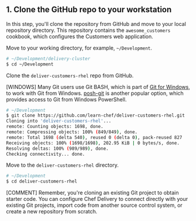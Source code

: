 ## 1. Clone the GitHub repo to your workstation

In this step, you'll clone the repository from GitHub and move to your local repository directory. This repository contains the `awesome_customers` cookbook, which configures the Customers web application.

Move to your working directory, for example, <code class="file-path">~/Development</code>.

```bash
# ~/Development/delivery-cluster
$ cd ~/Development
```

Clone the `deliver-customers-rhel` repo from GitHub.

[WINDOWS] Many Git users use Git BASH, which is part of [Git for Windows](https://git-for-windows.github.io), to work with Git from Windows. [posh-git](https://github.com/dahlbyk/posh-git) is another popular option, which provides access to Git from Windows PowerShell.

```bash
# ~/Development
$ git clone https://github.com/learn-chef/deliver-customers-rhel.git
Cloning into 'deliver-customers-rhel'...
remote: Counting objects: 1698, done.
remote: Compressing objects: 100% (849/849), done.
remote: Total 1698 (delta 540), reused 0 (delta 0), pack-reused 827
Receiving objects: 100% (1698/1698), 202.95 KiB | 0 bytes/s, done.
Resolving deltas: 100% (989/989), done.
Checking connectivity... done.
```

Move to the <code class="file-path">deliver-customers-rhel</code> directory.

```bash
# ~/Development
$ cd deliver-customers-rhel
```

[COMMENT] Remember, you're cloning an existing Git project to obtain starter code. You can configure Chef Delivery to connect directly with your existing Git projects, import code from another source control system, or create a new repository from scratch.

